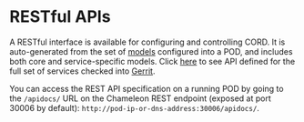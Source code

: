# RESTful APIs

A RESTful interface is available for configuring and controlling CORD. It is
auto-generated from the set of [models](/xos/intro.md) configured
into a POD, and includes both core and service-specific models. Click
[here](https://guide.opencord.org/master/api/xos/) to see API defined
for the full set of services checked into [Gerrit](https://gerrit.opencord.org).

You can access the REST API specification on a running POD by going to
the `/apidocs/` URL on the Chameleon REST endpoint (exposed at
port 30006 by default): `http://pod-ip-or-dns-address:30006/apidocs/`.
